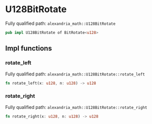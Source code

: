 # U128BitRotate

Fully qualified path: `alexandria_math::U128BitRotate`

```rust
pub impl U128BitRotate of BitRotate<u128>
```

## Impl functions

### rotate_left

Fully qualified path: `alexandria_math::U128BitRotate::rotate_left`

```rust
fn rotate_left(x: u128, n: u128) -> u128
```


### rotate_right

Fully qualified path: `alexandria_math::U128BitRotate::rotate_right`

```rust
fn rotate_right(x: u128, n: u128) -> u128
```


